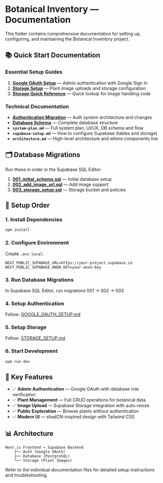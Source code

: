 # Botanical Inventory — Documentation

This folder contains comprehensive documentation for setting up, configuring, and maintaining the Botanical Inventory project.

## 📚 Quick Start Documentation

### Essential Setup Guides

1. **[Google OAuth Setup](GOOGLE_OAUTH_SETUP.md)** — Admin authentication with Google Sign In
2. **[Storage Setup](STORAGE_SETUP.md)** — Plant image uploads and storage configuration
3. **[Storage Quick Reference](STORAGE_QUICK_REF.md)** — Quick lookup for image handling code

### Technical Documentation

- **[Authentication Migration](AUTH_MIGRATION.md)** — Auth system architecture and changes
- **[Database Schema](schema.sql)** — Complete database structure
- **`system-plan.md`** — Full system plan, UI/UX, DB schema and flow
- **`supabase-setup.md`** — How to configure Supabase (tables and storage)
- **`architecture.md`** — High-level architecture and where components live

## 🗂️ Database Migrations

Run these in order in the Supabase SQL Editor:

1. **[001_initial_schema.sql](migrations/001_initial_schema.sql)** — Initial database setup
2. **[002_add_image_url.sql](migrations/002_add_image_url.sql)** — Add image support
3. **[003_storage_setup.sql](migrations/003_storage_setup.sql)** — Storage bucket and policies

## 🚀 Setup Order

### 1. Install Dependencies
```bash
npm install
```

### 2. Configure Environment
Create `.env.local`:
```env
NEXT_PUBLIC_SUPABASE_URL=https://your-project.supabase.co
NEXT_PUBLIC_SUPABASE_ANON_KEY=your-anon-key
```

### 3. Run Database Migrations
In Supabase SQL Editor, run migrations 001 → 002 → 003

### 4. Setup Authentication
Follow: [GOOGLE_OAUTH_SETUP.md](GOOGLE_OAUTH_SETUP.md)

### 5. Setup Storage
Follow: [STORAGE_SETUP.md](STORAGE_SETUP.md)

### 6. Start Development
```bash
npm run dev
```

## 🔑 Key Features

- ✅ **Admin Authentication** — Google OAuth with database role verification
- ✅ **Plant Management** — Full CRUD operations for botanical data
- ✅ **Image Upload** — Supabase Storage integration with auto-resize
- ✅ **Public Exploration** — Browse plants without authentication
- ✅ **Modern UI** — shadCN-inspired design with Tailwind CSS

## 📊 Architecture

```
Next.js Frontend ↔ Supabase Backend
    ├── Auth (Google OAuth)
    ├── Database (PostgreSQL)
    └── Storage (Plant Images)
```

Refer to the individual documentation files for detailed setup instructions and troubleshooting.

